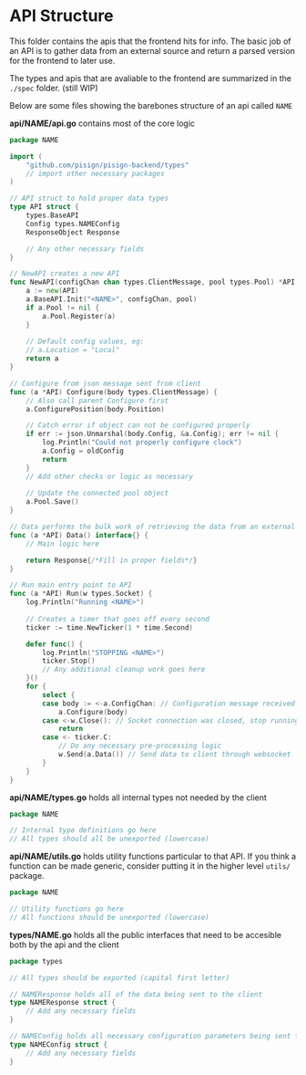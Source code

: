 # API Structure


This folder contains the apis that the frontend hits for info. The basic job of an API is to gather data from
an external source and return a parsed version for the frontend to later use. 

The types and apis that are avaliable to the frontend are summarized in the `./spec` folder. (still WIP)

Below are some files showing the barebones structure of an api called `NAME`

**api/NAME/api.go** contains most of the core logic
```go
package NAME

import (
    "github.com/pisign/pisign-backend/types"
    // import other necessary packages
)

// API struct to hold proper data types
type API struct {
	types.BaseAPI
	Config types.NAMEConfig
    ResponseObject Response

    // Any other necessary fields
}

// NewAPI creates a new API
func NewAPI(configChan chan types.ClientMessage, pool types.Pool) *API {
	a := new(API)
	a.BaseAPI.Init("<NAME>", configChan, pool)
	if a.Pool != nil {
		a.Pool.Register(a)
	}
	
    // Default config values, eg:
    // a.Location = "Local"
	return a
}

// Configure from json message sent from client
func (a *API) Configure(body types.ClientMessage) {
    // Also call parent Configure first
	a.ConfigurePosition(body.Position)

    // Catch error if object can not be configured properly
	if err := json.Unmarshal(body.Config, &a.Config); err != nil {
		log.Println("Could not properly configure clock")
		a.Config = oldConfig
		return
	}
    // Add other checks or logic as necessary	
    
    // Update the connected pool object
	a.Pool.Save()
}

// Data performs the bulk work of retrieving the data from an external source
func (a *API) Data() interface{} {
    // Main logic here

	return Response{/*Fill in proper fields*/}
}

// Run main entry point to API
func (a *API) Run(w types.Socket) {
    log.Println("Running <NAME>")
    
    // Creates a timer that goes off every second
    ticker := time.NewTicker(1 * time.Second)

	defer func() {
		log.Println("STOPPING <NAME>")
        ticker.Stop()
        // Any additional cleanup work goes here
	}()
	for {
		select {
		case body := <-a.ConfigChan: // Configuration message received
			a.Configure(body)
		case <-w.Close(): // Socket connection was closed, stop running
			return
		case <- ticker.C:
			// Do any necessary pre-processing logic
			w.Send(a.Data()) // Send data to client through websocket
		}
	}
}
```

**api/NAME/types.go** holds all internal types not needed by the client
```go
package NAME

// Internal type definitions go here
// All types should all be unexported (lowercase)
```

**api/NAME/utils.go** holds utility functions particular to that API.
If you think a function can be made generic, consider putting it in the higher level `utils/` package.

```go
package NAME

// Utility functions go here
// All functions should be unexported (lowercase)
```

**types/NAME.go** holds all the public interfaces that need to be accesible both by the api and the client
```go
package types

// All types should be exported (capital first letter)

// NAMEResponse holds all of the data being sent to the client
type NAMEResponse struct {
	// Add any necessary fields
}

// NAMEConfig holds all necessary configuration parameters being sent from the client
type NAMEConfig struct {
	// Add any necessary fields
}

```
